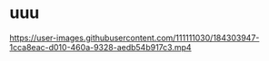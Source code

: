 # uuu

https://user-images.githubusercontent.com/111111030/184303947-1cca8eac-d010-460a-9328-aedb54b917c3.mp4
